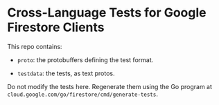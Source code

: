 # Cross-Language Tests for Google Firestore Clients

This repo contains:

- `proto`: the protobuffers defining the test format.

- `testdata`: the tests, as text protos.

Do not modify the tests here. Regenerate them using the Go program at
`cloud.google.com/go/firestore/cmd/generate-tests`.
